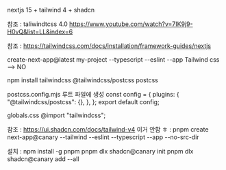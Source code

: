nextjs 15 + tailwind 4 + shadcn

참조 : taliwindtcss 4.0
https://www.youtube.com/watch?v=7IK9j9-H0vQ&list=LL&index=6


참조 : https://tailwindcss.com/docs/installation/framework-guides/nextjs

create-next-app@latest my-project --typescript --eslint --app
Tailwind css --> NO

npm install tailwindcss @tailwindcss/postcss postcss

postcss.config.mjs 루트 파일에 생성
const config = {
  plugins: {
    "@tailwindcss/postcss": {},
  },
};
export default config;

globals.css
@import "tailwindcss";


참조 : https://ui.shadcn.com/docs/tailwind-v4
이거 안함 ㅎ : pnpm create next-app@canary --tailwind --eslint --typescript --app --no-src-dir

설치 : npm install -g pnpm
pnpm dlx shadcn@canary init
pnpm dlx shadcn@canary add --all
